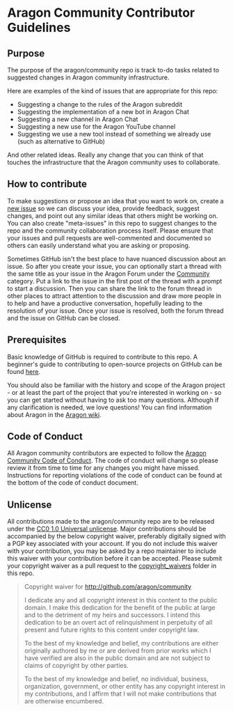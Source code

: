 # Aragon Community Contributor Guidelines  

## Purpose  
The purpose of the aragon/community repo is track to-do tasks related to suggested changes in Aragon community infrastructure.  

Here are examples of the kind of issues that are appropriate for this repo:  

- Suggesting a change to the rules of the Aragon subreddit
- Suggesting the implementation of a new bot in Aragon Chat
- Suggesting a new channel in Aragon Chat 
- Suggesting a new use for the Aragon YouTube channel
- Suggesting we use a new tool instead of something we already use (such as alternative to GitHub)

And other related ideas. Really any change that you can think of that touches the infrastructure that the Aragon community uses to collaborate.

## How to contribute

To make suggestions or propose an idea that you want to work on, create a [new issue](https://github.com/aragon/community/issues) so we can discuss your idea, provide feedback, suggest changes, and point out any similar ideas that others might be working on. You can also create "meta-issues" in this repo to suggest changes to the repo and the community collaboration process itself. Please ensure that your issues and pull requests are well-commented and documented so others can easily understand what you are asking or proposing.

Sometimes GitHub isn't the best place to have nuanced discussion about an issue. So after you create your issue, you can optionally start a thread with the same title as your issue in the Aragon Forum under the [Community](https://research.aragon.org/c/community) category. Put a link to the issue in the first post of the thread with a prompt to start a discussion. Then you can share the link to the forum thread in other places to attract attention to the discussion and draw more people in to help and have a productive conversation, hopefully leading to the resolution of your issue. Once your issue is resolved, both the forum thread and the issue on GitHub can be closed.

## Prerequisites
Basic knowledge of GitHub is required to contribute to this repo. A beginner's guide to contributing to open-source projects on GitHub can be found [here](https://handbook.enspiral.com/guides/github_for_beginners.html). 

You should also be familiar with the history and scope of the Aragon project - or at least the part of the project that you're interested in working on - so you can get started without having to ask too many questions. Although if any clarification is needed, we love questions! You can find information about Aragon in the [Aragon wiki](https://wiki.aragon.one).

## Code of Conduct  
All Aragon community contributors are expected to follow the [Aragon Community Code of Conduct](https://wiki.aragon.one/documentation/Code_of_Conduct/). The code of conduct will change so please review it from time to time for any changes you might have missed. Instructions for reporting violations of the code of conduct can be found at the bottom of the code of conduct document.

## Unlicense  
All contributions made to the aragon/community repo are to be released under the [CC0 1.0 Universal unlicense](https://github.com/aragon/community/blob/master/CC0_UNLICENSE). Major contributions should be accompanied by the below copyright waiver, preferably digitally signed with a PGP key associated with your account. If you do not include this waiver with your contribution, you may be asked by a repo maintainer to include this waiver with your contribution before it can be accepted. Please submit your copyright waiver as a pull request to the [copyright_waivers](https://github.com/aragon/community/tree/master/copyright_waivers) folder in this repo.

> Copyright waiver for http://github.com/aragon/community  
> 
> I dedicate any and all copyright interest in this content to the
public domain. I make this dedication for the benefit of the public at
large and to the detriment of my heirs and successors. I intend this
dedication to be an overt act of relinquishment in perpetuity of all
present and future rights to this content under copyright law.  
> 
> To the best of my knowledge and belief, my contributions are either
originally authored by me or are derived from prior works which I have
verified are also in the public domain and are not subject to claims
of copyright by other parties.  
> 
> To the best of my knowledge and belief, no individual, business,
organization, government, or other entity has any copyright interest
in my contributions, and I affirm that I will not make contributions
that are otherwise encumbered.
